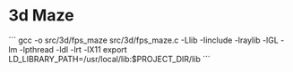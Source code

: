 
# 3d Maze
´´´
	gcc -o src/3d/fps_maze src/3d/fps_maze.c -Llib -Iinclude -lraylib -lGL -lm -lpthread -ldl -lrt -lX11
	export LD_LIBRARY_PATH=/usr/local/lib:$PROJECT_DIR/lib
´´´

